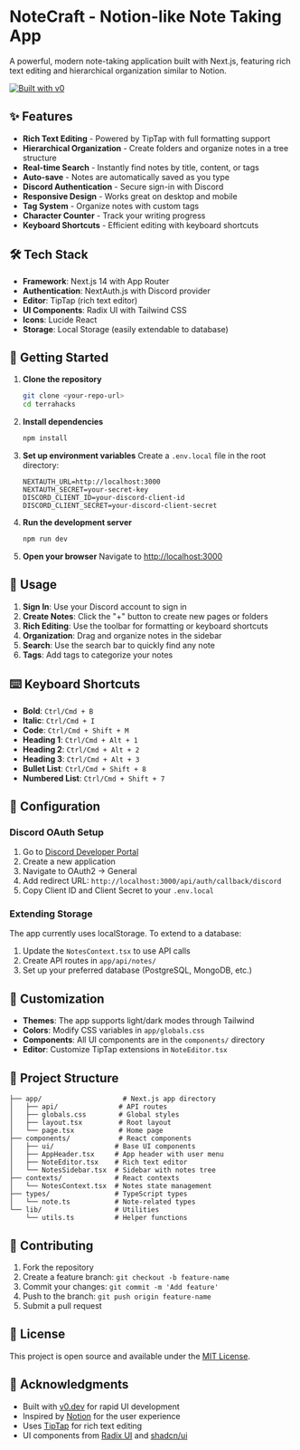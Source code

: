 # NoteCraft - Notion-like Note Taking App

A powerful, modern note-taking application built with Next.js, featuring rich text editing and hierarchical organization similar to Notion.

[![Built with v0](https://img.shields.io/badge/Built%20with-v0.dev-black?style=for-the-badge)](https://v0.dev)

## ✨ Features

- **Rich Text Editing** - Powered by TipTap with full formatting support
- **Hierarchical Organization** - Create folders and organize notes in a tree structure
- **Real-time Search** - Instantly find notes by title, content, or tags
- **Auto-save** - Notes are automatically saved as you type
- **Discord Authentication** - Secure sign-in with Discord
- **Responsive Design** - Works great on desktop and mobile
- **Tag System** - Organize notes with custom tags
- **Character Counter** - Track your writing progress
- **Keyboard Shortcuts** - Efficient editing with keyboard shortcuts

## 🛠️ Tech Stack

- **Framework**: Next.js 14 with App Router
- **Authentication**: NextAuth.js with Discord provider
- **Editor**: TipTap (rich text editor)
- **UI Components**: Radix UI with Tailwind CSS
- **Icons**: Lucide React
- **Storage**: Local Storage (easily extendable to database)

## 🚀 Getting Started

1. **Clone the repository**
   ```bash
   git clone <your-repo-url>
   cd terrahacks
   ```

2. **Install dependencies**
   ```bash
   npm install
   ```

3. **Set up environment variables**
   Create a `.env.local` file in the root directory:
   ```env
   NEXTAUTH_URL=http://localhost:3000
   NEXTAUTH_SECRET=your-secret-key
   DISCORD_CLIENT_ID=your-discord-client-id
   DISCORD_CLIENT_SECRET=your-discord-client-secret
   ```

4. **Run the development server**
   ```bash
   npm run dev
   ```

5. **Open your browser**
   Navigate to [http://localhost:3000](http://localhost:3000)

## 📝 Usage

1. **Sign In**: Use your Discord account to sign in
2. **Create Notes**: Click the "+" button to create new pages or folders
3. **Rich Editing**: Use the toolbar for formatting or keyboard shortcuts
4. **Organization**: Drag and organize notes in the sidebar
5. **Search**: Use the search bar to quickly find any note
6. **Tags**: Add tags to categorize your notes

## ⌨️ Keyboard Shortcuts

- **Bold**: `Ctrl/Cmd + B`
- **Italic**: `Ctrl/Cmd + I`
- **Code**: `Ctrl/Cmd + Shift + M`
- **Heading 1**: `Ctrl/Cmd + Alt + 1`
- **Heading 2**: `Ctrl/Cmd + Alt + 2`
- **Heading 3**: `Ctrl/Cmd + Alt + 3`
- **Bullet List**: `Ctrl/Cmd + Shift + 8`
- **Numbered List**: `Ctrl/Cmd + Shift + 7`

## 🔧 Configuration

### Discord OAuth Setup

1. Go to [Discord Developer Portal](https://discord.com/developers/applications)
2. Create a new application
3. Navigate to OAuth2 → General
4. Add redirect URL: `http://localhost:3000/api/auth/callback/discord`
5. Copy Client ID and Client Secret to your `.env.local`

### Extending Storage

The app currently uses localStorage. To extend to a database:

1. Update the `NotesContext.tsx` to use API calls
2. Create API routes in `app/api/notes/`
3. Set up your preferred database (PostgreSQL, MongoDB, etc.)

## 🎨 Customization

- **Themes**: The app supports light/dark modes through Tailwind
- **Colors**: Modify CSS variables in `app/globals.css`
- **Components**: All UI components are in the `components/` directory
- **Editor**: Customize TipTap extensions in `NoteEditor.tsx`

## 📁 Project Structure

```
├── app/                    # Next.js app directory
│   ├── api/               # API routes
│   ├── globals.css        # Global styles
│   ├── layout.tsx         # Root layout
│   └── page.tsx           # Home page
├── components/            # React components
│   ├── ui/               # Base UI components
│   ├── AppHeader.tsx     # App header with user menu
│   ├── NoteEditor.tsx    # Rich text editor
│   └── NotesSidebar.tsx  # Sidebar with notes tree
├── contexts/             # React contexts
│   └── NotesContext.tsx  # Notes state management
├── types/                # TypeScript types
│   └── note.ts           # Note-related types
└── lib/                  # Utilities
    └── utils.ts          # Helper functions
```

## 🤝 Contributing

1. Fork the repository
2. Create a feature branch: `git checkout -b feature-name`
3. Commit your changes: `git commit -m 'Add feature'`
4. Push to the branch: `git push origin feature-name`
5. Submit a pull request

## 📄 License

This project is open source and available under the [MIT License](LICENSE).

## 🙏 Acknowledgments

- Built with [v0.dev](https://v0.dev) for rapid UI development
- Inspired by [Notion](https://notion.so) for the user experience
- Uses [TipTap](https://tiptap.dev) for rich text editing
- UI components from [Radix UI](https://radix-ui.com) and [shadcn/ui](https://ui.shadcn.com)